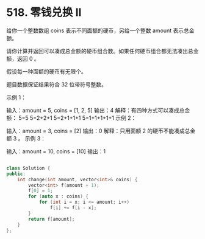 # 518. 零钱兑换 II

给你一个整数数组 coins 表示不同面额的硬币，另给一个整数 amount 表示总金额。

请你计算并返回可以凑成总金额的硬币组合数。如果任何硬币组合都无法凑出总金额，返回 0 。

假设每一种面额的硬币有无限个。 

题目数据保证结果符合 32 位带符号整数。

 

示例 1：

输入：amount = 5, coins = [1, 2, 5]
输出：4
解释：有四种方式可以凑成总金额：
5=5
5=2+2+1
5=2+1+1+1
5=1+1+1+1+1
示例 2：

输入：amount = 3, coins = [2]
输出：0
解释：只用面额 2 的硬币不能凑成总金额 3 。
示例 3：

输入：amount = 10, coins = [10] 
输出：1


```cpp

class Solution {
public:
    int change(int amount, vector<int>& coins) {
        vector<int> f(amount + 1);
        f[0] = 1;
        for (auto x : coins) {
            for (int i = x; i <= amount; i++)
                f[i] += f[i - x];
        }
        return f[amount];
    }
};

```
